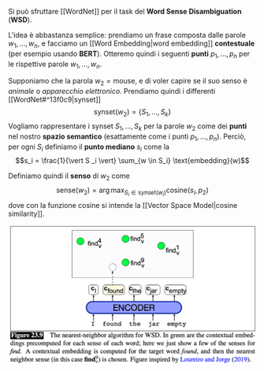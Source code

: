 Si può sfruttare [[WordNet]] per il task del **Word Sense Disambiguation** (**WSD**).

L'idea è abbastanza semplice:
prendiamo un frase composta dalle parole $w_1, ..., w_n$, e facciamo un [[Word Embedding|word embedding]] **contestuale** (per esempio usando **BERT**).
Otteremo quindi i seguenti **punti** $p_1, ..., p_n$ per le rispettive parole $w_1,...,w_n$.

Supponiamo che la parola $w_2 = \text{mouse}$, e di voler capire se il suo senso è *animale* o *apparecchio elettronico*.
Prendiamo quindi i differenti [[WordNet#^13f0c9|synset]] $$\text{synset}(w_2) = \lbrace S_1, ..., S_k \rbrace$$
Vogliamo rappresentare i synset $S_1, ..., S_k$ per la parole $w_2$ come dei **punti** nel nostro **spazio semantico** (esattamente come i punti $p_1, ..., p_n$).
Perciò, per ogni $S_i$ definiamo il **punto mediano** $s_i$ come la $$s_i = \frac{1}{\vert S _i \vert} \sum_{w \in S_i} \text{embedding}(w)$$

Definiamo quindi il **senso** di $w_2$ come $$\text{sense}(w_2) = \arg \max_{S_i \in \text{synset}(w_i)}\text{cosine}(s_i, p_2)$$ dove con la funzione $\text{cosine}$ si intende la [[Vector Space Model|cosine similarity]].

![](./img/wordnet_5.png)